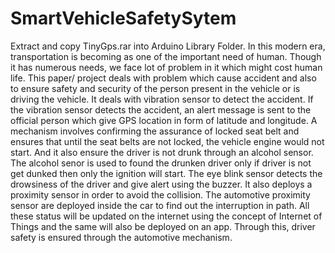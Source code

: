 # SmartVehicleSafetySytem
Extract and copy TinyGps.rar into Arduino Library Folder.
In this modern era, transportation is becoming as one of the important need of human. Though it has numerous needs, we face lot of problem in it which might cost human life. This paper/ project deals with problem which cause accident and also to ensure safety and security of the person present in the vehicle or is driving the vehicle. It deals with vibration sensor to detect the accident. If the vibration sensor detects the accident, an alert message is sent to the official person which give GPS location in form of latitude and longitude. A mechanism involves confirming the assurance of locked seat belt and ensures that until the seat belts are not locked, the vehicle engine would not start. And it also ensure the driver is not drunk through an alcohol sensor. The alcohol senor is used to found the drunken driver only if driver is not get dunked then only the ignition will start. The eye blink sensor detects the drowsiness of the driver and give alert using the buzzer. It also deploys a proximity sensor in order to avoid the collision. The automotive proximity sensor are deployed inside the car to find out the interruption in path. All these status will be updated on the internet using the concept of Internet of Things and the same will also be deployed on an app. Through this, driver safety is ensured through the automotive mechanism. 
